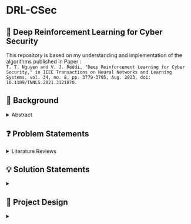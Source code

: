 # DRL-CSec
## 🔐 Deep Reinforcement Learning for Cyber Security 
This repository is based on my understanding and implementation of the algorithms published in Paper : <br>
`T. T. Nguyen and V. J. Reddi, "Deep Reinforcement Learning for Cyber Security," in IEEE Transactions on Neural Networks and Learning Systems, vol. 34, no. 8, pp. 3779-3795, Aug. 2023, doi: 10.1109/TNNLS.2021.3121870.`

## 🔨 Background
<details>
<summary>Abstract</summary><br>
The scale of Internet-connected systems has increased considerably, and these systems are being exposed to cyber attacks more than ever. The complexity and dynamics of cyber attacks require protecting mechanisms to be responsive, adaptive, and large-scale. Machine learning, or more specifi- cally deep reinforcement learning (DRL), methods have been proposed widely to address these issues. By incorporating deep learning into traditional RL, DRL is highly capable of solving complex, dynamic, and especially high-dimensional cyber defense problems. This paper presents a survey of DRL approaches developed for cyber security. We touch on different vital aspects, including DRL-based security methods for cyber-physical systems, autonomous intrusion detection techniques, and multi-agent DRL-based game theory simulations for defense strategies against cyber attacks. Extensive discussions and future research directions on DRL-based cyber security are also given. We expect that this comprehensive review provides the foundations for and facilitates future studies on exploring the potential of emerging DRL to cope with increasingly complex cyber security problems.
</details>

## ❓ Problem Statements
<details>
<summary>Literature Reviews</summary> <br>
  1. DRL In Cyber-Security : A Survey <br> 
  1.a Security Methods for Cyber-Physical Systems <br><br>
  1.b Intrusion Detection Systems<br>
      1.b.a Host Based<br>
      1.b.b Network Based<br><br>
  1.c Game Theory for Cybersecurity<br>
      1.c.a Jamming Attacks<br>
      1.c.b Spoofing Attacks<br>
      1.c.c Malware Attacks<br>
</details>


## 💡 Solution Statements
<details>
  <summary></summary>
</details>

## 🎨 Project Design
<details>
  <summary></summary>
</details>
